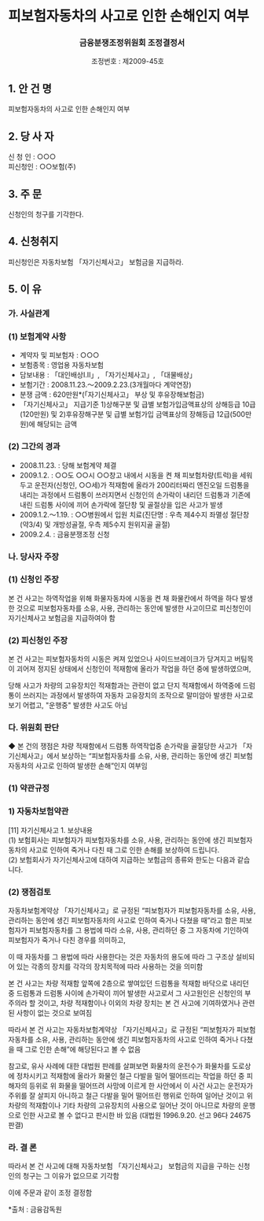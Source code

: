 # 피보험자동차의 사고로 인한 손해인지 여부

 ### <center> 금융분쟁조정위원회 조정결정서</center>

&nbsp;&nbsp;&nbsp;&nbsp;&nbsp;&nbsp;&nbsp;&nbsp;&nbsp;&nbsp; &nbsp;&nbsp;&nbsp;&nbsp;&nbsp;&nbsp;&nbsp;&nbsp;&nbsp;&nbsp; &nbsp;&nbsp;&nbsp;&nbsp;&nbsp;&nbsp;&nbsp;&nbsp;&nbsp;&nbsp; &nbsp;&nbsp;&nbsp;&nbsp;&nbsp;&nbsp;&nbsp;&nbsp;&nbsp;&nbsp;조정번호 :  제2009-45호

## 1. 안 건 명 
피보험자동차의 사고로 인한 손해인지 여부

## 2. 당 사 자 
신 청 인  :  ○○○<br>
피신청인  :  ○○보험(주)
 
## 3. 주    문
신청인의 청구를 기각한다.

## 4. 신청취지 
피신청인은 자동차보험 「자기신체사고」 보험금을 지급하라.

## 5. 이   유 

### 가. 사실관계 
### (1) 보험계약 사항 
  * 계약자 및 피보험자 : ○○○
  * 보험종목 : 영업용 자동차보험
  * 담보내용 : 「대인배상I․II」, 「자기신체사고」, 「대물배상」
  * 보험기간 : 2008.11.23.～2009.2.23.(3개월마다 계약연장)
  * 분쟁 금액 : 620만원*(「자기신체사고」 부상 및 후유장해보험금)
  * 「자기신체사고」 지급기준 1)상해구분 및 급별 보험가입금액표상의 상해등급 10급(120만원) 및 2)후유장해구분 및 급별 보험가입 금액표상의 장해등급 12급(500만원)에 해당되는 금액

### (2) 그간의 경과

- 2008.11.23. : 당해 보험계약 체결
- 2009.1.2.  : ○○도 ○○시 ○○창고 내에서 시동을 켠 채 피보험차량(트럭)을 세워두고 운전자(신청인, ○○세)가 적재함에 올라가 200리터짜리 엔진오일 드럼통을 내리는 과정에서 드럼통이 쓰러지면서 신청인의 손가락이 내리던 드럼통과 기존에 내린 드럼통 사이에 끼어 손가락에 절단창 및 골절상을 입은 사고가 발생
- 2009.1.2.～1.19. : ○○병원에서 입원 치료(진단명 : 우측 제4수지 좌멸성 절단창(약3/4) 및 개방성골절, 우측 제5수지 원위지골 골절)
- 2009.2.4. : 금융분쟁조정 신청

### 나. 당사자 주장 
### (1) 신청인 주장 
본 건 사고는 하역작업을 위해 화물자동차에 시동을 켠 채 화물칸에서 하역을 하다 발생한 것으로 피보험자동차를 소유, 사용, 관리하는 동안에 발생한 사고이므로 피신청인이 자기신체사고 보험금을 지급하여야 함 

### (2) 피신청인 주장
본 건 사고는 피보험자동차의 시동은 켜져 있었으나 사이드브레이크가 당겨지고 버팀목이 괴어져 정지된 상태에서 신청인이 적재함에 올라가 작업을 하던 중에 발생하였으며, 

당해 사고가 차량의 고유장치인 적재함과는 관련이 없고 단지 적재함에서 하역중에 드럼통이 쓰러지는 과정에서 발생하여 자동차 고유장치의 조작으로 말미암아 발생한 사고로 보기 어렵고, "운행중" 발생한 사고도 아님

### 다. 위원회 판단
◆ 본 건의 쟁점은 차량 적재함에서 드럼통 하역작업중 손가락을 골절당한 사고가 「자기신체사고」에서 보상하는 “피보험자동차를 소유, 사용, 관리하는 동안에 생긴 피보험자동차의 사고로 인하여 발생한 손해”인지 여부임

### (1) 약관규정  

### 1) 자동차보험약관

[11] 자기신체사고 1. 보상내용<br>   (1) 보험회사는 피보험자가 피보험자동차를 소유, 사용, 관리하는 동안에 생긴 피보험자동차의 사고로 인하여 죽거나 다친 때 그로 인한 손해를 보상하여 드립니다.<br>
(2) 보험회사가 자기신체사고에 대하여 지급하는 보험금의 종류와 한도는 다음과 같습니다.

### (2) 쟁점검토  

자동차보험계약상 「자기신체사고」로 규정된 “피보험자가 피보험자동차를 소유, 사용, 관리하는 동안에 생긴 피보험자동차의 사고로 인하여 죽거나 다쳤을 때”라고 함은 피보험자가 피보험자동차를 그 용법에 따라 소유, 사용, 관리하던 중 그 자동차에 기인하여 피보험자가 죽거나 다친 경우를 의미하고,

이 때 자동차를 그 용법에 따라 사용한다는 것은 자동차의 용도에 따라 그 구조상 설비되어 있는 각종의 장치를 각각의 장치목적에 따라 사용하는 것을 의미함

본 건 사고는 차량 적재함 앞쪽에 2층으로 쌓여있던 드럼통을 적재함 바닥으로 내리던 중 드럼통과 드럼통 사이에 손가락이 끼어 발생한 사고로서 그 사고원인은 신청인의 부주의라 할 것이고, 차량 적재함이나 이외의 차량 장치는 본 건 사고에 기여하였거나 관련된 사항이 없는 것으로 보여짐

따라서 본 건 사고는 자동차보험계약상 「자기신체사고」로 규정된 “피보험자가 피보험자동차를 소유, 사용, 관리하는 동안에 생긴 피보험자동차의 사고로 인하여 죽거나 다쳤을 때 그로 인한 손해”에 해당된다고 볼 수 없음

참고로, 유사 사례에 대한 대법원 판례를 살펴보면 화물차의 운전수가 화물차를 도로상에 정차시키고 적재함에 올라가 화물인 철근 다발을 밀어 떨어뜨리는 작업을 하던 중 피해자의 등위로 위 화물을 떨어뜨려 사망에 이르게 한 사안에서 이 사건 사고는 운전자가 주위를 잘 살피지 아니하고 철근 다발을 밀어 떨어뜨린 행위로 인하여 일어난 것이고 위 차량의 적재함이나 기타 차량의 고유장치의 사용으로 일어난 것이 아니므로 차량의 운행으로 인한 사고로 볼 수 없다고 판시한 바 있음 (대법원 1996.9.20. 선고 96다 24675 판결)


### 라. 결 론

따라서 본 건 사고에 대해 자동차보험 「자기신체사고」 보험금의 지급을 구하는 신청인의 청구는 그 이유가 없으므로 기각함

이에 주문과 같이 조정 결정함  

*출처 : 금융감독원